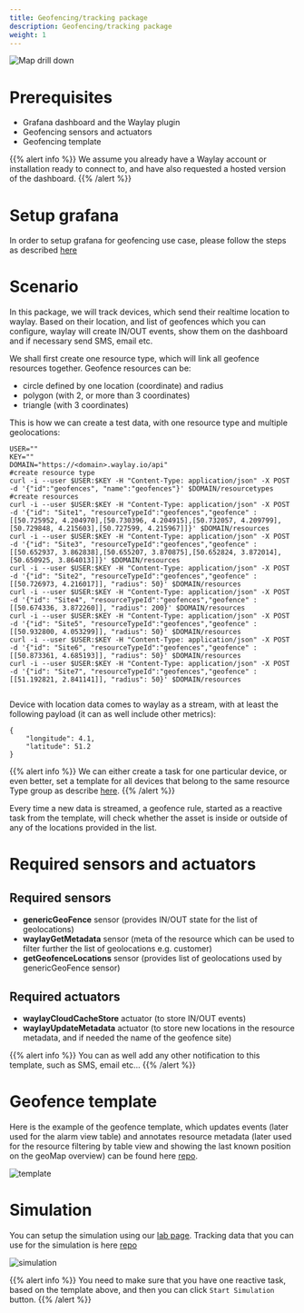 ```yaml
---
title: Geofencing/tracking package
description: Geofencing/tracking package
weight: 1
---
```


![Map drill down](features/grafana/details.png)

# Prerequisites

* Grafana dashboard and the Waylay plugin
* Geofencing sensors and actuators
* Geofencing template

{{% alert info %}}
We assume you already have a Waylay account or installation ready to connect to, and have also requested a hosted version of the dashboard.
{{% /alert %}}

# Setup grafana
In order to setup grafana for geofencing use case, please follow the steps as described [here](features/grafana)

# Scenario
In this package, we will track devices, which send their realtime location to waylay. Based on their location, and list of geofences which you can configure, waylay will create IN/OUT events, show them on the dashboard and if necessary send SMS, email etc.

We shall first  create one resource type, which will link all geofence resources together. 
Geofence resources can be:

* circle defined by one location (coordinate) and radius
* polygon (with 2, or more than 3 coordinates)
* triangle  (with 3 coordinates)

This is how we can create a test data, with one resource type and multiple geolocations:
```
USER=""
KEY=""
DOMAIN="https://<domain>.waylay.io/api"
#create resource type
curl -i --user $USER:$KEY -H "Content-Type: application/json" -X POST -d '{"id":"geofences", "name":"geofences"}' $DOMAIN/resourcetypes
#create resources
curl -i --user $USER:$KEY -H "Content-Type: application/json" -X POST -d '{"id": "Site1", "resourceTypeId":"geofences","geofence" : [[50.725952, 4.204970],[50.730396, 4.204915],[50.732057, 4.209799],[50.729848, 4.215603],[50.727599, 4.215967]]}' $DOMAIN/resources
curl -i --user $USER:$KEY -H "Content-Type: application/json" -X POST -d '{"id": "Site3", "resourceTypeId":"geofences","geofence" : [[50.652937, 3.862838],[50.655207, 3.870875],[50.652824, 3.872014],[50.650925, 3.864013]]}' $DOMAIN/resources
curl -i --user $USER:$KEY -H "Content-Type: application/json" -X POST -d '{"id": "Site2", "resourceTypeId":"geofences","geofence" : [[50.726973, 4.216017]], "radius": 50}' $DOMAIN/resources
curl -i --user $USER:$KEY -H "Content-Type: application/json" -X POST -d '{"id": "Site4", "resourceTypeId":"geofences","geofence" : [[50.674336, 3.872260]], "radius": 200}' $DOMAIN/resources
curl -i --user $USER:$KEY -H "Content-Type: application/json" -X POST -d '{"id": "Site5", "resourceTypeId":"geofences","geofence" : [[50.932800, 4.053299]], "radius": 50}' $DOMAIN/resources
curl -i --user $USER:$KEY -H "Content-Type: application/json" -X POST -d '{"id": "Site6", "resourceTypeId":"geofences","geofence" : [[50.873361, 4.685193]], "radius": 50}' $DOMAIN/resources
curl -i --user $USER:$KEY -H "Content-Type: application/json" -X POST -d '{"id": "Site7", "resourceTypeId":"geofences","geofence" : [[51.192821, 2.841141]], "radius": 50}' $DOMAIN/resources


```


Device with location data comes to waylay as a stream, with at least the following payload (it can as well include other metrics):
```
{
    "longitude": 4.1, 
    "latitude": 51.2
}                       
```
{{% alert info %}}
We can either create a task for one particular device, or even better, set a template for all devices that belong to the same resource Type group as describe [here](features/provisioning). 
{{% /alert %}}

Every time a new data is streamed, a geofence rule, started as a reactive task from the template, will check whether the asset is inside or outside of any of the locations provided in the list.


# Required sensors and actuators

## Required sensors
* __genericGeoFence__ sensor (provides IN/OUT state for the list of geolocations)
* __waylayGetMetadata__ sensor (meta of the resource which can be used to filter further the list of geolocations e.g. customer)
* __getGeofenceLocations__ sensor (provides list of geolocations used by genericGeoFence sensor)

## Required actuators

* __waylayCloudCacheStore__ actuator (to store IN/OUT events)
* __waylayUpdateMetadata__ actuator (to store new locations in the resource metadata, and if needed the name of the geofence site)

{{% alert info %}}
You can as well add any other notification to this template, such as SMS, email etc...
{{% /alert %}}



# Geofence template

Here is the example of the geofence template, which updates events (later used for the alarm view table) and annotates resource metadata (later used for the resource filtering by table view and showing the last known position on the geoMap overview) can be found here [repo](https://raw.githubusercontent.com/waylayio/Templates/master/geoFencePerCustomer).


![template](features/grafana/geoFence_template.png)

# Simulation
You can setup the simulation using our [lab page](http://labs.waylay.io).
Tracking data that you can use for the simulation is here [repo](https://raw.githubusercontent.com/waylayio/data/master/simulationData/tracking/tracking.csv)

![simulation](packages/geofence/simulation.png)

{{% alert info %}}
You need to make sure that you have one reactive task, based on the template above, and then you can click `Start Simulation` button.
{{% /alert %}}




